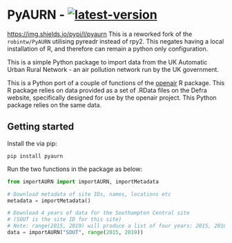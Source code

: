 # PyAURN - [![latest-version](https://img.shields.io/pypi/v/pyaurn)](https://pypi.org/project/pyaurn)

https://img.shields.io/pypi/l/pyaurn
This is a reworked fork of the `robintw/PyAURN` utilising pyreadr instead of rpy2. This negates having a local installation of R, and therefore can remain a python only configuration. 

This is a simple Python package to import data from the UK Automatic Urban Rural Network - an air pollution network run by the UK government.

This is a Python port of a couple of functions of the [openair](http://www.openair-project.org/) R package. This R package
relies on data provided as a set of .RData files on the Defra website, specifically designed for use by the openair project. This Python
package relies on the same data. 

## Getting started
Install the via pip: 

`pip install pyaurn`
  
  
Run the two functions in the package as below:

```python
from importAURN import importAURN, importMetadata

# Download metadata of site IDs, names, locations etc
metadata = importMetadata()

# Download 4 years of data for the Southampton Central site
# (SOUT is the site ID for this site)
# Note: range(2015, 2019) will produce a list of four years: 2015, 2016, 2017 and 2018
data = importAURN("SOUT", range(2015, 2019))
```
